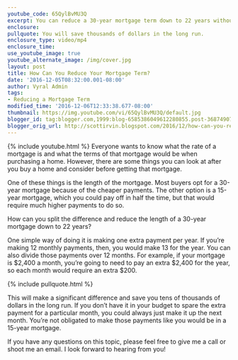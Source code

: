 ```yaml
---
youtube_code: 65QylBvMU3Q
excerpt: You can reduce a 30-year mortgage term down to 22 years without using a lender. All you have to do is make one extra payment per year.
enclosure:
pullquote: You will save thousands of dollars in the long run.
enclosure_type: video/mp4
enclosure_time:
use_youtube_image: true
youtube_alternate_image: /img/cover.jpg
layout: post
title: How Can You Reduce Your Mortgage Term?
date: '2016-12-05T08:32:00.001-08:00'
author: Vyral Admin
tags:
- Reducing a Mortgage Term
modified_time: '2016-12-06T12:33:38.677-08:00'
thumbnail: https://img.youtube.com/vi/65QylBvMU3Q/default.jpg
blogger_id: tag:blogger.com,1999:blog-6585386049612280855.post-3687490772549143068
blogger_orig_url: http://scottirvin.blogspot.com/2016/12/how-can-you-reduce-your-mortgage-term.html
---
```

{% include youtube.html %}
Everyone wants to know what the rate of a mortgage is and what the terms of that mortgage would be when purchasing a home. However, there are some things you can look at after you buy a home and consider before getting that mortgage.

One of these things is the length of the mortgage. Most buyers opt for a 30-year mortgage because of the cheaper payments. The other option is a 15-year mortgage, which you could pay off in half the time, but that would require much higher payments to do so.

How can you split the difference and reduce the length of a 30-year mortgage down to 22 years?

One simple way of doing it is making one extra payment per year. If you’re making 12 monthly payments, then, you would make 13 for the year. You can also divide those payments over 12 months. For example, if your mortgage is $2,400 a month, you’re going to need to pay an extra $2,400 for the year, so each month would require an extra $200.

{% include pullquote.html %}

This will make a significant difference and save you tens of thousands of dollars in the long run. If you don’t have it in your budget to spare the extra payment for a particular month, you could always just make it up the next month. You’re not obligated to make those payments like you would be in a 15-year mortgage.

If you have any questions on this topic, please feel free to give me a call or shoot me an email. I look forward to hearing from you!
